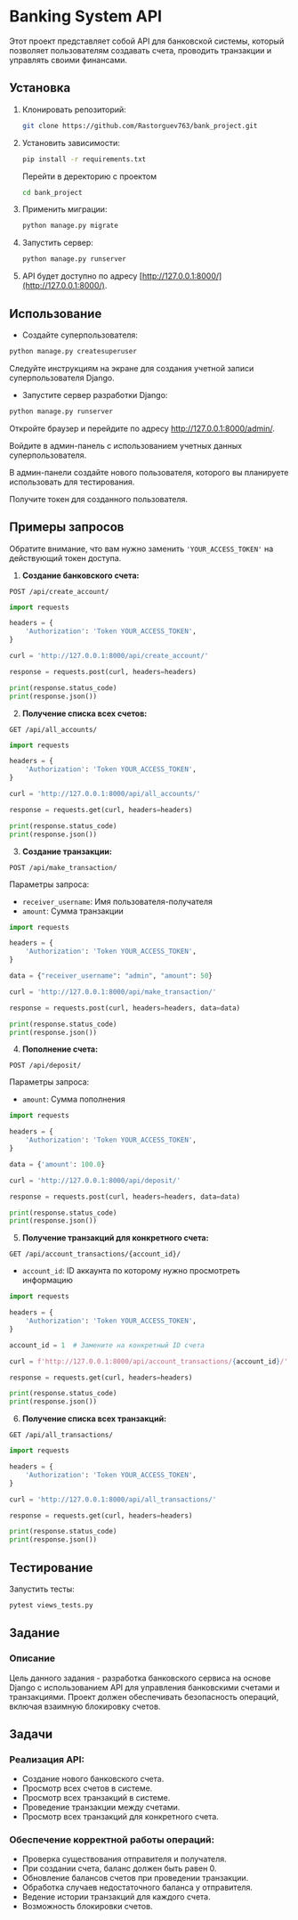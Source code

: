 # Banking System API

Этот проект представляет собой API для банковской системы, который позволяет пользователям создавать счета, проводить транзакции и управлять своими финансами.

## Установка

1. Клонировать репозиторий:

   ```bash
   git clone https://github.com/Rastorguev763/bank_project.git
   ```

2. Установить зависимости:

   ```bash
   pip install -r requirements.txt
   ```

    Перейти в деректорию с проектом

   ```bash
   cd bank_project
   ```

3. Применить миграции:

   ```bash
   python manage.py migrate
   ```

4. Запустить сервер:

   ```bash
   python manage.py runserver
   ```

5. API будет доступно по адресу [http://127.0.0.1:8000/](http://127.0.0.1:8000/).

## Использование

- Создайте суперпользователя:

```bash
python manage.py createsuperuser
```

Следуйте инструкциям на экране для создания учетной записи суперпользователя Django.

- Запустите сервер разработки Django:

```bash
python manage.py runserver
```

Откройте браузер и перейдите по адресу <http://127.0.0.1:8000/admin/>.

Войдите в админ-панель с использованием учетных данных суперпользователя.

В админ-панели создайте нового пользователя, которого вы планируете использовать для тестирования.

Получите токен для созданного пользователя.

## Примеры запросов

Обратите внимание, что вам нужно заменить `'YOUR_ACCESS_TOKEN'` на действующий токен доступа.

1. **Создание банковского счета:**

```
POST /api/create_account/
```

```python
import requests

headers = {
    'Authorization': 'Token YOUR_ACCESS_TOKEN',
}

curl = 'http://127.0.0.1:8000/api/create_account/'

response = requests.post(curl, headers=headers)

print(response.status_code)
print(response.json())
```

2. **Получение списка всех счетов:**

```
GET /api/all_accounts/
```

```python
import requests

headers = {
    'Authorization': 'Token YOUR_ACCESS_TOKEN',
}

curl = 'http://127.0.0.1:8000/api/all_accounts/'

response = requests.get(curl, headers=headers)

print(response.status_code)
print(response.json())
```

3. **Создание транзакции:**

```
POST /api/make_transaction/
```

Параметры запроса:

- `receiver_username`: Имя пользователя-получателя
- `amount`: Сумма транзакции

```python
import requests

headers = {
    'Authorization': 'Token YOUR_ACCESS_TOKEN',
}

data = {"receiver_username": "admin", "amount": 50}

curl = 'http://127.0.0.1:8000/api/make_transaction/'

response = requests.post(curl, headers=headers, data=data)

print(response.status_code)
print(response.json())
```

4. **Пополнение счета:**

```
POST /api/deposit/
```

Параметры запроса:

- `amount`: Сумма пополнения

```python
import requests

headers = {
    'Authorization': 'Token YOUR_ACCESS_TOKEN',
}

data = {'amount': 100.0}

curl = 'http://127.0.0.1:8000/api/deposit/'

response = requests.post(curl, headers=headers, data=data)

print(response.status_code)
print(response.json())
```

5. **Получение транзакций для конкретного счета:**

```
GET /api/account_transactions/{account_id}/
```

- `account_id`: ID аккаунта по которому нужно просмотреть информацию

```python
import requests

headers = {
    'Authorization': 'Token YOUR_ACCESS_TOKEN',
}

account_id = 1  # Замените на конкретный ID счета

curl = f'http://127.0.0.1:8000/api/account_transactions/{account_id}/'

response = requests.get(curl, headers=headers)

print(response.status_code)
print(response.json())
```

6. **Получение списка всех транзакций:**

  ```
  GET /api/all_transactions/
  ```

```python
import requests

headers = {
    'Authorization': 'Token YOUR_ACCESS_TOKEN',
}

curl = 'http://127.0.0.1:8000/api/all_transactions/'

response = requests.get(curl, headers=headers)

print(response.status_code)
print(response.json())
```

## Тестирование

Запустить тесты:

```bash
pytest views_tests.py
```

## Задание

### Описание

Цель данного задания - разработка банковского сервиса на основе Django с использованием API для управления банковскими счетами и транзакциями. Проект должен обеспечивать безопасность операций, включая взаимную блокировку счетов.

## Задачи

### Реализация API:

- Создание нового банковского счета.
- Просмотр всех счетов в системе.
- Просмотр всех транзакций в системе.
- Проведение транзакции между счетами.
- Просмотр всех транзакций для конкретного счета.

### Обеспечение корректной работы операций:

- Проверка существования отправителя и получателя.
- При создании счета, баланс должен быть равен 0.
- Обновление балансов счетов при проведении транзакции.
- Обработка случаев недостаточного баланса у отправителя.
- Ведение истории транзакций для каждого счета.
- Возможность блокировки счетов.
